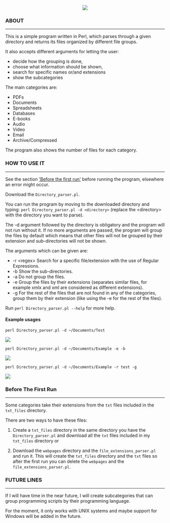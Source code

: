<p align="center">
  <img src="./images/Directory_parser_logo.png" />
</p>

### ABOUT
---

This is a simple program written in Perl, which parses through a given directory and returns its files organized by different file groups.

It also accepts different arguments for letting the user:
- decide how the grouping is done,
- choose what information should be shown,
- search for specific names or/and extensions 
- show the subcategories

The main categories are:
- PDFs
- Documents
- Spreadsheets
- Databases
- E-books
- Audio
- Video
- Email
- Archive/Compressed

The program also shows the number of files for each category. 

### HOW TO USE IT
---

See the section ['Before the first run'](#before-the-first-run) before running the program, elsewhere an error might occur.

Download the `Directory_parser.pl`. 

You can run the program by moving to the downloaded directory and typing: `perl Directory_parser.pl -d <directory>` (replace the \<directory\> with the directory you want to parse).

The -d argument followed by the directory is obligatory and the program will not run without it.
If no more arguments are passed, the program will group the files by default which means that other files will not be grouped by their extension and sub-directories will not be shown. 

The arguments which can be given are: 
- -r \<regex\> Search for a specific file/extension with the use of Regular Expressions. 
- -b Show the sub-directories.
- -a Do not group the files.
- -e Group the files by their extensions (separates similar files, for example xmlx and xml are considered as different extensions).
- -g For the rest of the files that are not found in any of the categories, group them by their extension (like using the -e for the rest of the files).

Run `perl Directory_parser.pl --help` for more help. 

#### Example usages
`perl Directory_parser.pl -d ~/Documents/Test`

![](./images/Example1.png)


`perl Directory_parser.pl -d ~/Documents/Example -e -b`

![](./images/Example2.png)


`perl Directory_parser.pl -d ~/Documents/Example -r test -g`

![](./images/Example3.png)

### Before The First Run
---

Some categories take their extensions from the `txt` files included in the `txt_files` directory.

There are two ways to have these files:

1. Create a `txt_files` directory in the same directory you have the `Directory_parser.pl` and download all the `txt` files included in my `txt_files` directory or

2.  Download the `webpages` directory and the `file_extensions_parser.pl` and run it. This will create the `txt_files` directory and the `txt` files so after the first run you can delete the `webpages` and the `file_extensions_parser.pl`.

### FUTURE LINES
---
If I will have time in the near future, I will create subcategories that can group programming scripts by their programming language.

For the moment, it only works with UNIX systems and maybe support for Windows will be added in the future.
